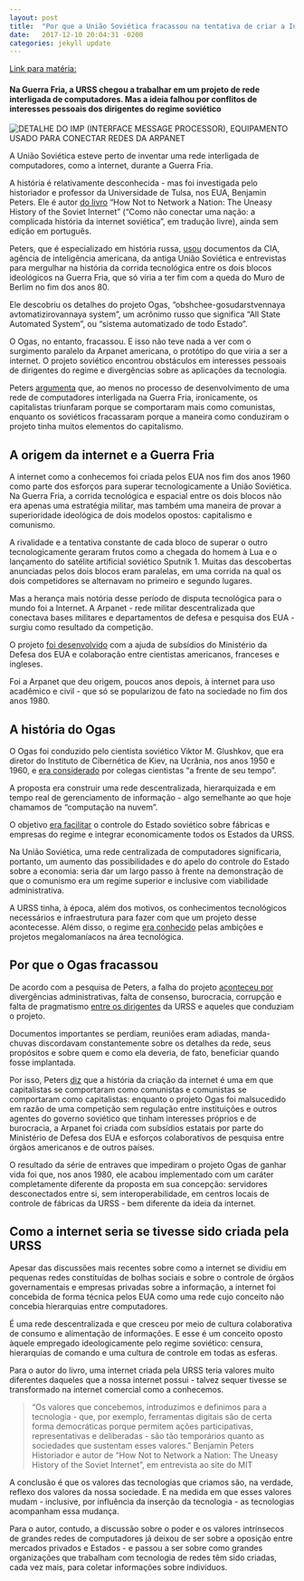 ```yaml
---
layout: post
title:  "Por que a União Soviética fracassou na tentativa de criar a Internet"
date:   2017-12-10 20:04:31 -0200
categories: jekyll update
---
```



[Link para matéria:](https://www.nexojornal.com.br/expresso/2016/08/06/Por-que-a-Uni%C3%A3o-Sovi%C3%A9tica-fracassou-na-tentativa-de-criar-a-Internet) 


#### Na Guerra Fria, a URSS chegou a trabalhar em um projeto de rede interligada de computadores. Mas a ideia falhou por conflitos de interesses pessoais dos dirigentes do regime soviético

![DETALHE DO IMP (INTERFACE MESSAGE PROCESSOR), EQUIPAMENTO USADO PARA CONECTAR REDES DA ARPANET](https://www.nexojornal.com.br/incoming/imagens/ARPANET/ALTERNATES/LANDSCAPE_640/ARPANET)

A União Soviética esteve perto de inventar uma rede interligada de computadores, como a internet, durante a Guerra Fria.

A história é relativamente desconhecida - mas foi investigada pelo historiador e professor da Universidade de Tulsa, nos EUA, Benjamin Peters. Ele é autor [do livro](https://books.google.com.br/books?id=hrFIDAAAQBAJ&pg=PA276&lpg=PA276&dq=%22how+not+to+network+a+nation%22+%2B+pdf&source=bl&ots=wDY_z2Z6Gc&sig=p4CqgabBl5-wbYDuv-aV2m4lWzU&hl=pt-BR&sa=X&ved=0ahUKEwjO2f_D9qfOAhXHPpAKHcSfB9sQ6AEITTAI#v=onepage&q=%22how%20not%20to%20network%20a%20nation%22%20%2B%20pdf&f=false) “How Not to Network a Nation: The Uneasy History of the Soviet Internet” (“Como não conectar uma nação: a complicada história da internet soviética”, em tradução livre), ainda sem edição em português.

Peters, que é especializado em história russa, [usou](http://www.nature.com/nature/journal/v532/n7600/full/532438a.html) documentos da CIA, agência de inteligência americana, da antiga União Soviética e entrevistas para mergulhar na história da corrida tecnológica entre os dois blocos ideológicos na Guerra Fria, que só viria a ter fim com a queda do Muro de Berlim no fim dos anos 80.

Ele descobriu os detalhes do projeto Ogas, “obshchee-gosudarstvennaya avtomatizirovannaya system”, um acrônimo russo que significa “All State Automated System”, ou “sistema automatizado de todo Estado”.

O Ogas, no entanto, fracassou. E isso não teve nada a ver com o surgimento paralelo da Arpanet americana, o protótipo do que viria a ser a internet. O projeto soviético encontrou obstáculos em interesses pessoais de dirigentes do regime e divergências sobre as aplicações da tecnologia.

Peters [argumenta](https://mitpress.mit.edu/blog/five-minutes-benjamin-peters) que, ao menos no processo de desenvolvimento de uma rede de computadores interligada na Guerra Fria, ironicamente, os capitalistas triunfaram porque se comportaram mais como comunistas, enquanto os soviéticos fracassaram porque a maneira como conduziram o projeto tinha muitos elementos do capitalismo.

## A origem da internet e a Guerra Fria

A internet como a conhecemos foi criada pelos EUA nos fim dos anos 1960 como parte dos esforços para superar tecnologicamente a União Soviética. Na Guerra Fria, a corrida tecnológica e espacial entre os dois blocos não era apenas uma estratégia militar, mas também uma maneira de provar a superioridade ideológica de dois modelos opostos: capitalismo e comunismo.

A rivalidade e a tentativa constante de cada bloco de superar o outro tecnologicamente geraram frutos como a chegada do homem à Lua e o lançamento do satélite artificial soviético Sputnik 1. Muitas das descobertas anunciadas pelos dois blocos eram paralelas, em uma corrida na qual os dois competidores se alternavam no primeiro e segundo lugares.

Mas a herança mais notória desse período de disputa tecnológica para o mundo foi a Internet. A Arpanet - rede militar descentralizada que conectava bases militares e departamentos de defesa e pesquisa dos EUA - surgiu como resultado da competição.

O projeto [foi desenvolvido](https://mitpress.mit.edu/books/inventing-internet) com a ajuda de subsídios do Ministério da Defesa dos EUA e colaboração entre cientistas americanos, franceses e ingleses.

Foi a Arpanet que deu origem, poucos anos depois, à internet para uso acadêmico e civil - que só se popularizou de fato na sociedade no fim dos anos 1980.

## A história do Ogas

O Ogas foi conduzido pelo cientista soviético Viktor M. Glushkov, que era diretor do Instituto de Cibernética de Kiev, na Ucrânia, nos anos 1950 e 1960, e [era considerado](http://fsp.kpi.ua/wp-content/uploads/2016/02/Peters-Soviet-Internet-Paper-2015-11-19-.pdf?ae4cb4) por colegas cientistas “a frente de seu tempo”.

A proposta era construir uma rede descentralizada, hierarquizada e em tempo real de gerenciamento de informação - algo semelhante ao que hoje chamamos de “computação na nuvem”.

O objetivo [era facilitar](https://www.timeshighereducation.com/books/review-how-not-to-network-a-nation-benjamin-peters-mit-press) o controle do Estado soviético sobre fábricas e empresas do regime e integrar economicamente todos os Estados da URSS.

Na União Soviética, uma rede centralizada de computadores significaria, portanto, um aumento das possibilidades e do apelo do controle do Estado sobre a economia: seria dar um largo passo à frente na demonstração de que o comunismo era um regime superior e inclusive com viabilidade administrativa.

A URSS tinha, à época, além dos motivos, os conhecimentos tecnológicos necessários e infraestrutura para fazer com que um projeto desse acontecesse. Além disso, o regime [era conhecido](http://www.infoniac.com/hi-tech/top-10-inventions-made-in-ussr.html) pelas ambições e projetos megalomaníacos na área tecnológica.

## Por que o Ogas fracassou

De acordo com a pesquisa de Peters, a falha do projeto [aconteceu por](http://firstmonday.org/ojs/index.php/fm/article/view/6689/5482) divergências administrativas, falta de consenso, burocracia, corrupção e falta de pragmatismo [entre os dirigentes](http://www.eldiario.es/hojaderouter/internet/Union_Sovietica-URSS-internet-OGAS_0_527047944.html) da URSS e aqueles que conduziam o projeto.

Documentos importantes se perdiam, reuniões eram adiadas, manda-chuvas discordavam constantemente sobre os detalhes da rede, seus propósitos e sobre quem e como ela deveria, de fato, beneficiar quando fosse implantada.

Por isso, Peters [diz](http://opentranscripts.org/transcript/hearsay-culture-ben-peters-failed-soviet-internet/) que a história da criação da internet é uma em que capitalistas se comportaram como comunistas e comunistas se comportaram como capitalistas: enquanto o projeto Ogas foi malsucedido em razão de uma competição sem regulação entre instituições e outros agentes do governo soviético que tinham interesses próprios e de burocracia, a Arpanet foi criada com subsídios estatais por parte do Ministério de Defesa dos EUA e esforços colaborativos de pesquisa entre órgãos americanos e de outros países.

O resultado da série de entraves que impediram o projeto Ogas de ganhar vida foi que, nos anos 1980, ele acabou implementado com um caráter completamente diferente da proposta em sua concepção: servidores desconectados entre si, sem interoperabilidade, em centros locais de controle de fábricas da URSS - bem diferente da ideia da internet.

## Como a internet seria se tivesse sido criada pela URSS

Apesar das discussões mais recentes sobre como a internet se dividiu em pequenas redes constituídas de bolhas sociais e sobre o controle de órgãos governamentais e empresas privadas sobre a informação, a internet foi concebida de forma técnica pelos EUA como uma rede cujo conceito não concebia hierarquias entre computadores.

É uma rede descentralizada e que cresceu por meio de cultura colaborativa de consumo e alimentação de informações. E esse é um conceito oposto àquele empregado ideologicamente pelo regime soviético: censura, hierarquias de comando e uma cultura de controle em todas as esferas.

Para o autor do livro, uma internet criada pela URSS teria valores muito diferentes daqueles que a nossa internet possui - talvez sequer tivesse se transformado na internet comercial como a conhecemos.

>“Os valores que concebemos, introduzimos e definimos para a tecnologia - que, por exemplo, ferramentas digitais são de certa forma democráticas porque permitem ações participativas, representativas e deliberadas - são tão temporários quanto as sociedades que sustentam esses valores.” Benjamin Peters Historiador e autor de “How Not to Network a Nation: The Uneasy History of the Soviet Internet”, em entrevista ao site do MIT

A conclusão é que os valores das tecnologias que criamos são, na verdade, reflexo dos valores da nossa sociedade. E na medida em que esses valores mudam - inclusive, por influência da inserção da tecnologia - as tecnologias acompanham essa mudança.

Para o autor, contudo, a discussão sobre o poder e os valores intrínsecos de grandes redes de computadores já deixou de ser sobre a oposição entre mercados privados e Estados - e passou a ser sobre como grandes organizações que trabalham com tecnologia de redes têm sido criadas, cada vez mais, para coletar informações sobre indivíduos.





